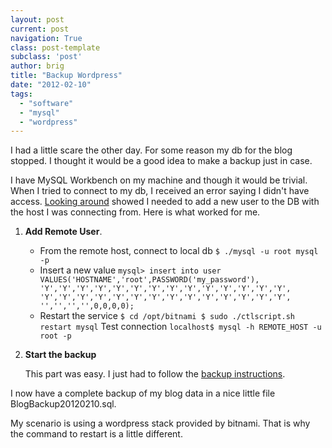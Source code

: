 ```yaml
---
layout: post
current: post
navigation: True
class: post-template
subclass: 'post'
author: brig
title: "Backup Wordpress"
date: "2012-02-10"
tags:
  - "software"
  - "mysql"
  - "wordpress"
---
```


I had a little scare the other day. For some reason my db for the blog stopped. I thought it would be a good idea to make a backup just in case.

I have MySQL Workbench on my machine and though it would be trivial. When I tried to connect to my db, I received an error saying I didn't have access. [Looking around](http://dev.mysql.com/doc/refman/5.5/en/access-denied.html) showed I needed to add a new user to the DB with the host I was connecting from. Here is what worked for me.

1. **Add Remote User**.
    - From the remote host, connect to local db `$ ./mysql -u root mysql -p`
    - Insert a new value `mysql> insert into user VALUES('HOSTNAME','root',PASSWORD('my_password'), 'Y','Y','Y','Y','Y','Y','Y','Y','Y','Y','Y','Y','Y','Y', 'Y','Y','Y','Y','Y','Y','Y','Y','Y','Y','Y','Y','Y','Y', '','','','',0,0,0,0);`
    - Restart the service `$ cd /opt/bitnami $ sudo ./ctlscript.sh restart mysql`
    Test connection `localhost$ mysql -h REMOTE_HOST -u root -p`
2. **Start the backup**
    
    This part was easy. I just had to follow the [backup instructions](http://forum.hostek.com/showthread.php?297-How-to-use-MySQL-Workbench-to-backup-your-MySQL-database).
    

I now have a complete backup of my blog data in a nice little file BlogBackup20120210.sql.

My scenario is using a wordpress stack provided by bitnami. That is why the command to restart is a little different.
